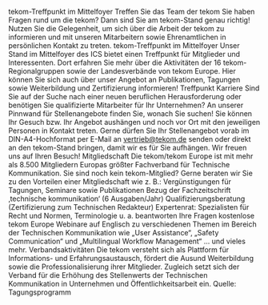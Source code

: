 tekom-Treffpunkt im Mittelfoyer
Treffen Sie das Team der tekom 
Sie haben Fragen rund um die tekom? Dann sind Sie am tekom-Stand genau
richtig! Nutzen Sie die Gelegenheit, um sich über die Arbeit der tekom zu
informieren und mit unseren Mitarbeitern sowie Ehrenamtlichen in persönlichen
Kontakt zu treten.
tekom-Treffpunkt im Mittelfoyer
Unser Stand im Mittelfoyer des ICS bietet einen
Treffpunkt für Mitglieder und Interessenten. Dort
erfahren Sie mehr über die Aktivitäten der 16 tekom-
Regionalgruppen sowie der Landesverbände
von tekom Europe.
Hier können Sie sich auch über unser Angebot
an Publikationen, Tagungen sowie Weiterbildung
und Zertifizierung informieren!
Treffpunkt Karriere
Sind Sie auf der Suche nach einer neuen
beruflichen Herausforderung oder benötigen
Sie qualifizierte Mitarbeiter für Ihr Unternehmen?
An unserer Pinnwand für Stellenangebote
finden Sie, wonach Sie suchen! Sie können
Ihr Gesuch bzw. Ihr Angebot aushängen und
noch vor Ort mit den jeweiligen Personen
in Kontakt treten.
Gerne dürfen Sie Ihr Stellenangebot
vorab im DIN-A4-Hochformat per E-Mail
an vertrieb@tekom.de senden oder
direkt an den tekom-Stand bringen,
damit wir es für Sie aufhängen.
Wir freuen uns auf Ihren Besuch!
Mitgliedschaft
Die tekom/tekom Europe ist mit mehr als 8.500 Mitgliedern Europas größter Fachverband
für Technische Kommunikation. Sie sind noch kein tekom-Mitglied?
Gerne beraten wir Sie zu den Vorteilen einer Mitgliedschaft wie z. B.:
Vergünstigungen für Tagungen, Seminare sowie Publikationen
Bezug der Fachzeitschrift ‚technische kommunikation‘ (6 Ausgaben/Jahr)
Qualifizierungsberatung (Zertifizierung zum Technischen Redakteur)
Expertenrat: Spezialisten für Recht und Normen, Terminologie u. a. beantworten Ihre Fragen
kostenlose tekom Europe Webinare auf Englisch zu verschiedenen Themen im Bereich 
der Technischen Kommunikation wie „User Assistance“, „Safety Communication“ und „Multilingual Workflow Management“
... und vieles mehr.
Verbandsaktivitäten
Die tekom versteht sich als Plattform für Informations-
und Erfahrungsaustausch, fördert die Ausund
Weiterbildung sowie die Professionalisierung
ihrer Mitglieder. Zugleich setzt sich der Verband
für die Erhöhung des Stellenwerts der Technischen
Kommunikation in Unternehmen und Öffentlichkeitsarbeit ein.
Quelle: Tagungsprogramm

